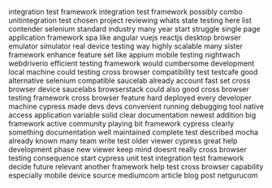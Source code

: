 integration test framework integration test framework possibly combo unitintegration test chosen project reviewing whats state testing here list contender selenium standard industry many year start struggle single page application framework spa like angular vuejs reactjs desktop browser emulator simulator real device testing way highly scalable many sister framework enhance feature set like appium mobile testing nightwach webdriverio efficient testing framework would cumbersome development local machine could testing cross browser compatibility test testcafe good alternative selenium compatible saucelab already account fast set cross browser device saucelabs browserstack could also good cross browser testing framework cross browser feature hard deployed every developer machine cypress made devs devs convenient running debugging tool native access application variable solid clear documentation newest addition big framework active community playing bit framework cypress clearly something documentation well maintained complete test described mocha already known many team write test older viewer cypress great help development phase new viewer keep mind doesnt really cross browser testing consequence start cypress unit test integration test framework decide future relevant another framework help test cross browser capability especially mobile device source mediumcom article blog post netgurucom